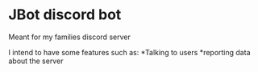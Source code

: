 # JBot discord bot

Meant for my families discord server

I intend to have some features such as:
*Talking to users
*reporting data about the server
